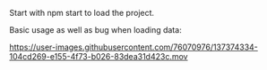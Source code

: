 Start with npm start to load the project. 

Basic usage as well as bug when loading data: 

https://user-images.githubusercontent.com/76070976/137374334-104cd269-e155-4f73-b026-83dea31d423c.mov


